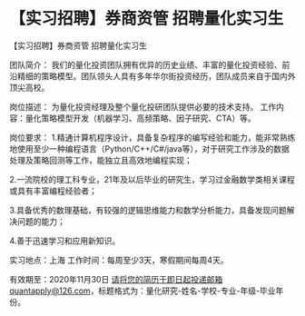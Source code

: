 # 【实习招聘】券商资管 招聘量化实习生

【实习招聘】券商资管 招聘量化实习生

团队简介：
我们的量化投资团队拥有优异的历史业绩、丰富的量化投资经验、前沿精细的策略模型。团队领头人具有多年华尔街投资经历，团队成员来自于国内外顶尖高校。

岗位描述：
为量化投资经理及整个量化投研团队提供必要的技术支持。
工作内容：量化策略模型开发（机器学习、高频策略、因子研究、CTA）等。


岗位要求：
1.精通计算机程序设计，具备复杂程序的编写经验和能力，能非常熟练地使用至少一种编程语言（Python/C++/C#/java等），对于研究工作涉及的数据处理及策略回测等工作，能独立且高效地编程实现；

2.一流院校的理工科专业，21年及以后毕业的研究生，学习过金融数学类相关课程或具有丰富编程经验者；

3.具备优秀的数理基础，有较强的逻辑思维能力和数学分析能力，具备发现问题解决问题的能力；

4.善于迅速学习和应用新知识。


实习地点：上海
工作时间：每周至少3天，寒假期间每周4天。

有效期至：2020年11月30日
请将您的简历于即日起投递邮箱quantapply@126.com，标题格式为：量化研究-姓名-学校-专业-年级-毕业年份。